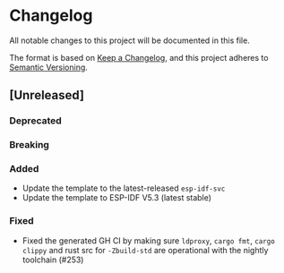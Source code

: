 # Changelog

All notable changes to this project will be documented in this file.

The format is based on [Keep a Changelog](https://keepachangelog.com/en/1.0.0/),
and this project adheres to [Semantic Versioning](https://semver.org/spec/v2.0.0.html).

## [Unreleased]

### Deprecated

### Breaking

### Added
- Update the template to the latest-released `esp-idf-svc`
- Update the template to ESP-IDF V5.3 (latest stable)

### Fixed
- Fixed the generated GH CI by making sure `ldproxy`, `cargo fmt`, `cargo clippy` and rust src for `-Zbuild-std` are operational with the nightly toolchain (#253)
